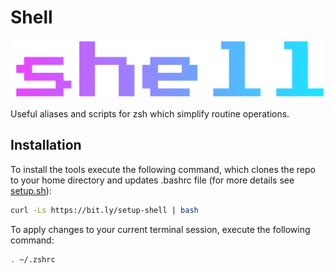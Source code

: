 # Shell

<p align="center">
    <img src="assets/images/logo.png"/>
</p>

Useful aliases and scripts for zsh which simplify routine operations.

## Installation

To install the tools execute the following command, which clones the repo to your home directory and updates .bashrc file (for more details see [setup.sh](setup.sh)):

```sh
curl -Ls https://bit.ly/setup-shell | bash
```

To apply changes to your current terminal session, execute the following command:

```sh
. ~/.zshrc
```
